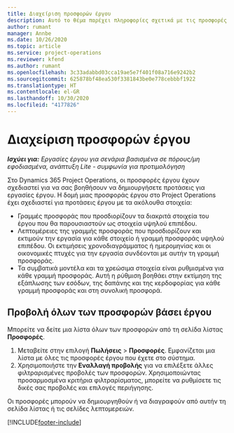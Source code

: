 ```yaml
---
title: Διαχείριση προσφορών έργου
description: Αυτό το θέμα παρέχει πληροφορίες σχετικά με τις προσφορές έργου.
author: rumant
manager: Annbe
ms.date: 10/26/2020
ms.topic: article
ms.service: project-operations
ms.reviewer: kfend
ms.author: rumant
ms.openlocfilehash: 3c33adabbd03cca19ae5e7f401f08a716e9242b2
ms.sourcegitcommit: 625878bf48ea530f3381843be0e778cebbbf1922
ms.translationtype: HT
ms.contentlocale: el-GR
ms.lasthandoff: 10/30/2020
ms.locfileid: "4177826"
---
```

# <a name="manage-project-quotes"></a>Διαχείριση προσφορών έργου

_**Ισχύει για:** Εργασίες έργου για σενάρια βασισμένα σε πόρους/μη εφοδιασμένα, ανάπτυξη Lite - συμφωνία για προτιμολόγηση_

Στο Dynamics 365 Project Operations, οι προσφορές έργου έχουν σχεδιαστεί για να σας βοηθήσουν να δημιουργήσετε προτάσεις για εργασίες έργου. Η δομή μιας προσφοράς έργου στο Project Operations έχει σχεδιαστεί για προτάσεις έργου με τα ακόλουθα στοιχεία:

  - Γραμμές προσφοράς που προσδιορίζουν τα διακριτά στοιχεία του έργου που θα παρουσιαστούν ως στοιχεία υψηλού επιπέδου.
  - Λεπτομέρειες της γραμμής προσφοράς που προσδιορίζουν και εκτιμούν την εργασία για κάθε στοιχείο ή γραμμή προσφοράς υψηλού επιπέδου. Οι εκτιμήσεις χρονοδιαγράμματος ή ημερομηνίας και οι οικονομικές πτυχές για την εργασία συνδέονται με αυτήν τη γραμμή προσφοράς.
  - Τα συμβατικά μοντέλα και τα χρεώσιμα στοιχεία είναι ρυθμισμένα για κάθε γραμμή προσφοράς. Αυτή η ρύθμιση βοηθάει στην εκτίμηση της εξάπλωσης των εσόδων, της δαπάνης και της κερδοφορίας για κάθε γραμμή προσφοράς και στη συνολική προσφορά.

## <a name="view-all-project-based-quotes"></a>Προβολή όλων των προσφορών βάσει έργου

Μπορείτε να δείτε μια λίστα όλων των προσφορών από τη σελίδα λίστας **Προσφορές**. 

1. Μεταβείτε στην επιλογή **Πωλήσεις** > **Προσφορές**. Εμφανίζεται μια λίστα με όλες τις προσφορές έργου που έχετε στο σύστημα. 
2. Χρησιμοποιήστε την **Εναλλαγή προβολής** για να επιλέξετε άλλες φιλτραρισμένες προβολές των προσφορών. Χρησιμοποιώντας προσαρμοσμένα κριτήρια φιλτραρίσματος, μπορείτε να ρυθμίσετε τις δικές σας προβολές και επιλογές περιήγησης.

Οι προσφορές μπορούν να δημιουργηθούν ή να διαγραφούν από αυτήν τη σελίδα λίστας ή τις σελίδες λεπτομερειών.


[!INCLUDE[footer-include](../../includes/footer-banner.md)]